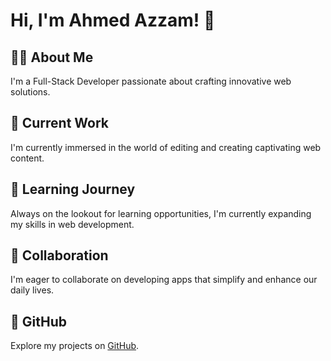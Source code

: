 # Hi, I'm Ahmed Azzam! 👋

## 👨‍💻 About Me
I'm a Full-Stack Developer passionate about crafting innovative web solutions.

## 🔭 Current Work
I'm currently immersed in the world of editing and creating captivating web content.

## 🌱 Learning Journey
Always on the lookout for learning opportunities, I'm currently expanding my skills in web development.

## 👯 Collaboration
I'm eager to collaborate on developing apps that simplify and enhance our daily lives.

## 📁 GitHub
Explore my projects on [GitHub](https://github.com/AhmedAzzam2).

<!---
AhmedAzzam2/AhmedAzzam2 is a ✨ special ✨ repository because its `README.md` (this file) appears on your GitHub profile.
You can click the Preview link to take a look at your changes.
--->

